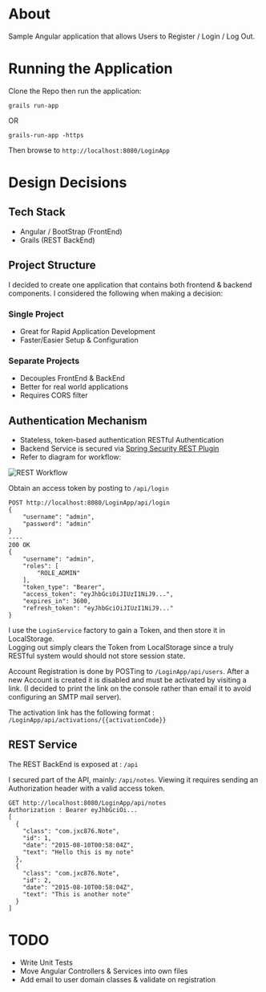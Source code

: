 # About

Sample Angular application that allows Users to Register / Login / Log Out. 

# Running the Application

Clone the Repo then run the application:

`grails run-app`

OR

`grails-run-app -https`

Then browse to `http://localhost:8080/LoginApp`


# Design Decisions

## Tech Stack

* Angular / BootStrap (FrontEnd)
* Grails (REST BackEnd)


## Project Structure

I decided to create one application that contains both frontend & backend components.
I considered the following when making a decision:

### Single Project

* Great for Rapid Application Development
* Faster/Easier Setup & Configuration

### Separate Projects

* Decouples FrontEnd & BackEnd
* Better for real world applications
* Requires CORS filter

## Authentication Mechanism 

* Stateless, token-based authentication RESTful Authentication
* Backend Service is secured via [Spring Security REST Plugin](https://grails.org/plugin/spring-security-rest)
* Refer to diagram for workflow:

![REST Workflow](http://alvarosanchez.github.io/grails-spring-security-rest/1.5.1/docs/img/rest.png)


Obtain an access token by posting to `/api/login`

    POST http://localhost:8080/LoginApp/api/login
    {
        "username": "admin",
        "password": "admin"
    }
    ----
    200 OK
    {
        "username": "admin",
        "roles": [
            "ROLE_ADMIN"
        ],
        "token_type": "Bearer",
        "access_token": "eyJhbGciOiJIUzI1NiJ9...",
        "expires_in": 3600,
        "refresh_token": "eyJhbGciOiJIUzI1NiJ9..."
    }

I use the `LoginService` factory to gain a Token, and then store it in LocalStorage.  
Logging out simply clears the Token from LocalStorage since a truly RESTful system 
would should not store session state.

Account Registration is done by POSTing to `/LoginApp/api/users`.
After a new Account is created it is disabled and must be activated by visiting a link.
(I decided to print the link on the console rather than email it to avoid configuring an SMTP mail server). 

The activation link has the following format : `/LoginApp/api/activations/{{activationCode}}`


## REST Service
 
The REST BackEnd is exposed at : `/api`

I secured part of the API, mainly: `/api/notes`. 
Viewing it requires sending an Authorization header with a valid access token.

    GET http://localhost:8080/LoginApp/api/notes 
    Authorization : Bearer eyJhbGciOi...
    [
      {
        "class": "com.jxc876.Note",
        "id": 1,
        "date": "2015-08-10T00:58:04Z",
        "text": "Hello this is my note"
      },
      {
        "class": "com.jxc876.Note",
        "id": 2,
        "date": "2015-08-10T00:58:04Z",
        "text": "This is another note"
      }
    ]

# TODO

* Write Unit Tests
* Move Angular Controllers & Services into own files
* Add email to user domain classes & validate on registration 